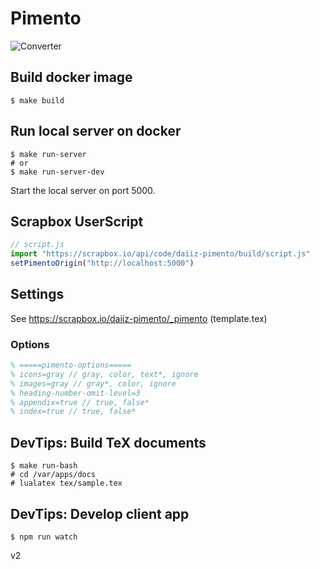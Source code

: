 # Pimento

![Converter](https://github.com/daiiz/pimento/workflows/Converter/badge.svg)

## Build docker image
```
$ make build
```

## Run local server on docker
```
$ make run-server
# or
$ make run-server-dev
```
Start the local server on port 5000.

## Scrapbox UserScript
```js
// script.js
import "https://scrapbox.io/api/code/daiiz-pimento/build/script.js"
setPimentoOrigin("http://localhost:5000")
```

## Settings
See https://scrapbox.io/daiiz-pimento/_pimento (template.tex)

### Options
```tex
% =====pimento-options=====
% icons=gray // gray, color, text*, ignore
% images=gray // gray*, color, ignore
% heading-number-omit-level=3
% appendix=true // true, false*
% index=true // true, false*
```

## DevTips: Build TeX documents
```
$ make run-bash
# cd /var/apps/docs
# lualatex tex/sample.tex
```

## DevTips: Develop client app
```
$ npm run watch
```

v2
